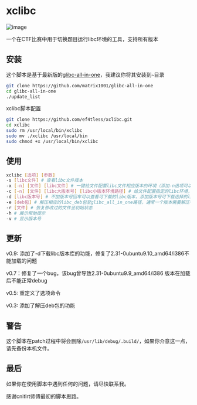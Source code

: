 # xclibc

![image](https://github.com/ef4tless/xclibc/assets/52035000/d7bdfe61-20f8-4474-a369-0ac7e5c99eef)


一个在CTF比赛中用于切换题目运行libc环境的工具，支持所有版本

## 安装

这个脚本是基于最新版的[glibc-all-in-one](https://github.com/matrix1001/glibc-all-in-one)，我建议你将其安装到`~`目录

```bash
git clone https://github.com/matrix1001/glibc-all-in-one
cd glibc-all-in-one
./update_list
```

xclibc脚本配置

```bash
git clone https://github.com/ef4tless/xclibc.git
cd xclibc
sudo rm /usr/local/bin/xclibc
sudo mv ./xclibc /usr/local/bin
sudo chmod +x /usr/local/bin/xclibc
```

## 使用

```bash
xclibc [选项] [参数]
-s [libc文件] # 查看libc文件版本
-x [-n] [文件] [libc文件] # 一键给文件配置libc文件相应版本的环境（添加-n选项可以使用修改--replace-needed的方式实现）
-c [-n] [文件] [libc大版本号] [libc小版本环境路径] # 给文件配置指定的libc环境，输入大版本号后回车，可自由选择复制libc小版本环境路径（添加-n选项可以使用修改--replace-needed的方式实现）
-d [libc版本号] # 不加版本号回车可以查看可下载的libc版本，添加版本号可下载选择的libc版本库，如果是libc版本号==all，则会下载源上全部的libc版本
-e [deb包] # 解压相应的libc_deb包至glibc_all_in_one路径，通常一个版本需要解压一份本体deb和一份debug_deb包
-r [文件] # 恢复修改过的文件至初始状态
-h # 展示帮助提示
-v # 显示版本号
```

## 更新
v0.9: 添加了-d下载libc版本库的功能，修复了2.31-0ubuntu9.10_amd64/i386不能加载的问题

v0.7：修复了一个bug，该bug曾导致2.31-0ubuntu9.9_amd64/i386 版本在加载后不能正常debug

v0.5: 重定义了选项命令

v0.3: 添加了解压deb包的功能

## 警告

这个脚本在patch过程中将会删除`/usr/lib/debug/.build/`，如果你介意这一点，请先备份本机文件。

## 最后

如果你在使用脚本中遇到任何的问题，请尽快联系我。

感谢cnitlrt师傅最初的脚本思路。
